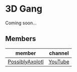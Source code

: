 # 3D Gang

Coming soon...

## Members

|member|channel|
|------|-------|
|[PossiblyAxolotl](https://wiki.possiblyaxolotl.com/youtube)|[YouTube](https://www.youtube.com/@PossiblyAxolotl)|

